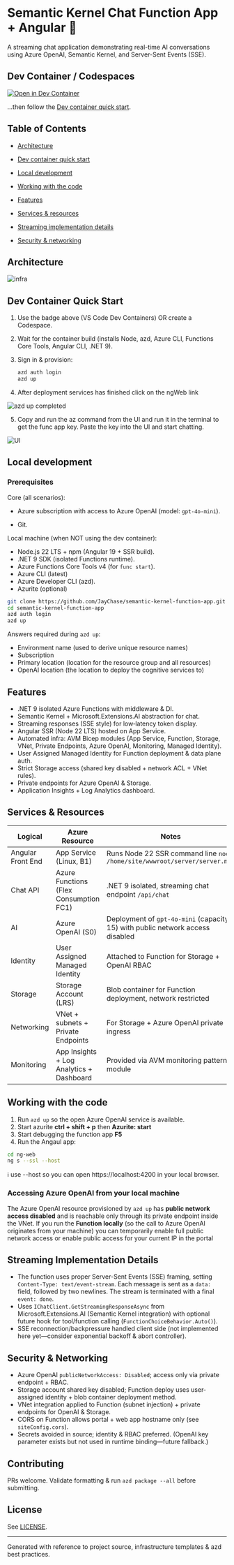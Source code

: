# Semantic Kernel Chat Function App + Angular 🚀

A streaming chat application demonstrating real-time AI conversations using Azure OpenAI, Semantic Kernel, and Server-Sent Events (SSE).

## Dev Container / Codespaces

[![Open in Dev Container](https://img.shields.io/static/v1?style=for-the-badge&label=Dev%20Container&message=Open&color=2266ee&logo=visualstudiocode)](https://vscode.dev/redirect?url=vscode://ms-vscode-remote.remote-containers/cloneInVolume?url=https://github.com/JayChase/semantic-kernel-function-app)

...then follow the [Dev container quick start](#dev-container-quick-start).

## Table of Contents

-   [Architecture](#architecture)

-   [Dev container quick start](#dev-container-quick-start)
-   [Local development](#local-development)
-   [Working with the code](#Working-with-the-code)
-   [Features](#features)
-   [Services & resources](#services--resources)
-   [Streaming implementation details](#streaming-implementation-details)
-   [Security & networking](#security--networking)

## Architecture

![infra](./docs/semantic-kernel-function-app-architecture.svg)

## Dev Container Quick Start

1. Use the badge above (VS Code Dev Containers) OR create a Codespace.
2. Wait for the container build (installs Node, azd, Azure CLI, Functions Core Tools, Angular CLI, .NET 9).
3. Sign in & provision:

    ```bash
    azd auth login
    azd up
    ```

4. After deployment services has finished click on the ngWeb link

![azd up completed](./docs/azd-up-result.png)

5. Copy and run the az command from the UI and run it in the terminal to get the func app key. Paste the key into the UI and start chatting.

![UI](./docs/ui.png)

## Local development

### Prerequisites

Core (all scenarios):

-   Azure subscription with access to Azure OpenAI (model: `gpt-4o-mini`).

-   Git.

Local machine (when NOT using the dev container):

-   Node.js 22 LTS + npm (Angular 19 + SSR build).
-   .NET 9 SDK (isolated Functions runtime).
-   Azure Functions Core Tools v4 (for `func start`).
-   Azure CLI (latest)
-   Azure Developer CLI (azd).
-   Azurite (optional)

```bash
git clone https://github.com/JayChase/semantic-kernel-function-app.git
cd semantic-kernel-function-app
azd auth login
azd up
```

Answers required during `azd up`:

-   Environment name (used to derive unique resource names)
-   Subscription
-   Primary location (location for the resource group and all resources)
-   OpenAI location (the location to deploy the cognitive services to)

## Features

-   .NET 9 isolated Azure Functions with middleware & DI.
-   Semantic Kernel + Microsoft.Extensions.AI abstraction for chat.
-   Streaming responses (SSE style) for low‑latency token display.
-   Angular SSR (Node 22 LTS) hosted on App Service.
-   Automated infra: AVM Bicep modules (App Service, Function, Storage, VNet, Private Endpoints, Azure OpenAI, Monitoring, Managed Identity).
-   User Assigned Managed Identity for Function deployment & data plane auth.
-   Strict Storage access (shared key disabled + network ACL + VNet rules).
-   Private endpoints for Azure OpenAI & Storage.
-   Application Insights + Log Analytics dashboard.

## Services & Resources

| Logical           | Azure Resource                           | Notes                                                                         |
| ----------------- | ---------------------------------------- | ----------------------------------------------------------------------------- |
| Angular Front End | App Service (Linux, B1)                  | Runs Node 22 SSR command line `node /home/site/wwwroot/server/server.mjs`     |
| Chat API          | Azure Functions (Flex Consumption FC1)   | .NET 9 isolated, streaming chat endpoint `/api/chat`                          |
| AI                | Azure OpenAI (S0)                        | Deployment of `gpt-4o-mini` (capacity 15) with public network access disabled |
| Identity          | User Assigned Managed Identity           | Attached to Function for Storage + OpenAI RBAC                                |
| Storage           | Storage Account (LRS)                    | Blob container for Function deployment, network restricted                    |
| Networking        | VNet + subnets + Private Endpoints       | For Storage + Azure OpenAI private ingress                                    |
| Monitoring        | App Insights + Log Analytics + Dashboard | Provided via AVM monitoring pattern module                                    |

## Working with the code

1. Run `azd up` so the open Azure OpenAI service is available.
2. Start azurite **ctrl + shift + p** then **Azurite: start**
3. Start debugging the function app **F5**
4. Run the Angaul app:

```bash
cd ng-web
ng s --ssl --host
```

ℹ️ use --host so you can open https://localhost:4200 in your local browser.

### Accessing Azure OpenAI from your local machine

The Azure OpenAI resource provisioned by `azd up` has **public network access disabled** and is reachable only through its private endpoint inside the VNet. If you run the **Function locally** (so the call to Azure OpenAI originates from your machine) you can temporarily enable full public network access or enable public access for your current IP in the portal

## Streaming Implementation Details

-   The function uses proper Server-Sent Events (SSE) framing, setting `Content-Type: text/event-stream`. Each message is sent as a `data:` field, followed by two newlines. The stream is terminated with a final `event: done`.
-   Uses `IChatClient.GetStreamingResponseAsync` from Microsoft.Extensions.AI (Semantic Kernel integration) with optional future hook for tool/function calling (`FunctionChoiceBehavior.Auto()`).
-   SSE reconnection/backpressure handled client side (not implemented here yet—consider exponential backoff & abort controller).

## Security & Networking

-   Azure OpenAI `publicNetworkAccess: Disabled`; access only via private endpoint + RBAC.
-   Storage account shared key disabled; Function deploy uses user-assigned identity + blob container deployment method.
-   VNet integration applied to Function (subnet injection) + private endpoints for OpenAI & Storage.
-   CORS on Function allows portal + web app hostname only (see `siteConfig.cors`).
-   Secrets avoided in source; identity & RBAC preferred. (OpenAI key parameter exists but not used in runtime binding—future fallback.)

## Contributing

PRs welcome. Validate formatting & run `azd package --all` before submitting.

## License

See [LICENSE](./LICENSE).

---

Generated with reference to project source, infrastructure templates & azd best practices.
